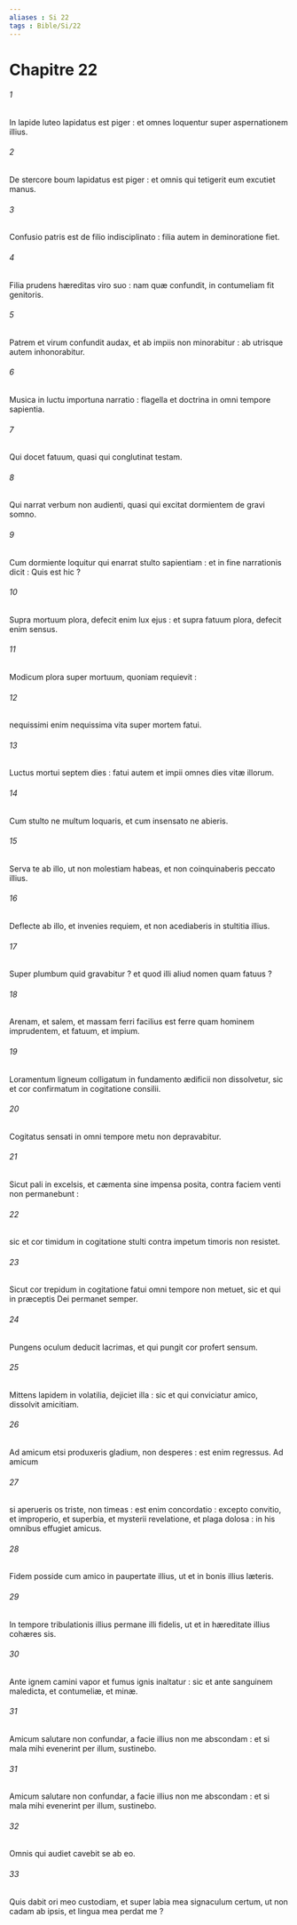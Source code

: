 ```yaml
---
aliases : Si 22
tags : Bible/Si/22
---
```


# Chapitre 22

###### 1
In lapide luteo lapidatus est piger : et omnes loquentur super aspernationem illius.
###### 2
De stercore boum lapidatus est piger : et omnis qui tetigerit eum excutiet manus.
###### 3
Confusio patris est de filio indisciplinato : filia autem in deminoratione fiet.
###### 4
Filia prudens hæreditas viro suo : nam quæ confundit, in contumeliam fit genitoris.
###### 5
Patrem et virum confundit audax, et ab impiis non minorabitur : ab utrisque autem inhonorabitur.
###### 6
Musica in luctu importuna narratio : flagella et doctrina in omni tempore sapientia.
###### 7
Qui docet fatuum, quasi qui conglutinat testam.
###### 8
Qui narrat verbum non audienti, quasi qui excitat dormientem de gravi somno.
###### 9
Cum dormiente loquitur qui enarrat stulto sapientiam : et in fine narrationis dicit : Quis est hic ?
###### 10
Supra mortuum plora, defecit enim lux ejus : et supra fatuum plora, defecit enim sensus.
###### 11
Modicum plora super mortuum, quoniam requievit :
###### 12
nequissimi enim nequissima vita super mortem fatui.
###### 13
Luctus mortui septem dies : fatui autem et impii omnes dies vitæ illorum.
###### 14
Cum stulto ne multum loquaris, et cum insensato ne abieris.
###### 15
Serva te ab illo, ut non molestiam habeas, et non coinquinaberis peccato illius.
###### 16
Deflecte ab illo, et invenies requiem, et non acediaberis in stultitia illius.
###### 17
Super plumbum quid gravabitur ? et quod illi aliud nomen quam fatuus ?
###### 18
Arenam, et salem, et massam ferri facilius est ferre quam hominem imprudentem, et fatuum, et impium.
###### 19
Loramentum ligneum colligatum in fundamento ædificii non dissolvetur, sic et cor confirmatum in cogitatione consilii.
###### 20
Cogitatus sensati in omni tempore metu non depravabitur.
###### 21
Sicut pali in excelsis, et cæmenta sine impensa posita, contra faciem venti non permanebunt :
###### 22
sic et cor timidum in cogitatione stulti contra impetum timoris non resistet.
###### 23
Sicut cor trepidum in cogitatione fatui omni tempore non metuet, sic et qui in præceptis Dei permanet semper.
###### 24
Pungens oculum deducit lacrimas, et qui pungit cor profert sensum.
###### 25
Mittens lapidem in volatilia, dejiciet illa : sic et qui conviciatur amico, dissolvit amicitiam.
###### 26
Ad amicum etsi produxeris gladium, non desperes : est enim regressus. Ad amicum
###### 27
si aperueris os triste, non timeas : est enim concordatio : excepto convitio, et improperio, et superbia, et mysterii revelatione, et plaga dolosa : in his omnibus effugiet amicus.
###### 28
Fidem posside cum amico in paupertate illius, ut et in bonis illius læteris.
###### 29
In tempore tribulationis illius permane illi fidelis, ut et in hæreditate illius cohæres sis.
###### 30
Ante ignem camini vapor et fumus ignis inaltatur : sic et ante sanguinem maledicta, et contumeliæ, et minæ.
###### 31
Amicum salutare non confundar, a facie illius non me abscondam : et si mala mihi evenerint per illum, sustinebo.
###### 31
Amicum salutare non confundar, a facie illius non me abscondam : et si mala mihi evenerint per illum, sustinebo.
###### 32
Omnis qui audiet cavebit se ab eo.
###### 33
Quis dabit ori meo custodiam, et super labia mea signaculum certum, ut non cadam ab ipsis, et lingua mea perdat me ?
